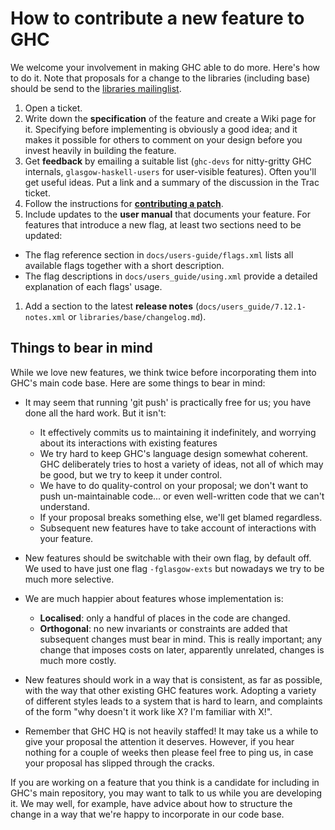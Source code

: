 # How to contribute a new feature to GHC


We welcome your involvement in making GHC able to do more. Here's how to do it. Note that proposals for a change to the libraries (including base) should be send to the [ libraries mailinglist](http://haskell.org/haskellwiki/Library_submissions).

1. Open a ticket. 
1. Write down the **specification** of the feature and create a Wiki page for it.  Specifying before implementing is obviously a good idea; and it makes it possible for others to comment on your design before you invest heavily in building the feature.  
1. Get **feedback** by emailing a suitable list (`ghc-devs` for nitty-gritty GHC internals, `glasgow-haskell-users` for user-visible features).  Often you'll get useful ideas. Put a link and a summary of the discussion in the Trac ticket. 
1. Follow the instructions for **[contributing a patch](working-conventions/fixing-bugs)**.  
1. Include updates to the **user manual** that documents your feature. For features that introduce a new flag, at least two sections need to be updated:

  - The flag reference section in `docs/users-guide/flags.xml` lists all available flags together with a short description.
  - The flag descriptions in `docs/users_guide/using.xml` provide a detailed explanation of each flags' usage. 
1. Add a section to the latest **release notes** (`docs/users_guide/7.12.1-notes.xml` or `libraries/base/changelog.md`).

## Things to bear in mind


While we love new features, we think twice before incorporating them into GHC's main code base. Here are some things to bear in mind:
 

- It may seem that running 'git push' is practically free for us; you have done all the hard work.  But it isn't:

  - It effectively commits us to maintaining it indefinitely, and worrying about its interactions with existing features
  - We try hard to keep GHC's language design somewhat coherent.  GHC deliberately tries to host a variety of ideas, not all of which may be good, but we try to keep it under control.
  - We have to do quality-control on your proposal; we don't want to push un-maintainable code... or even well-written code that we can't understand.
  - If your proposal breaks something else, we'll get blamed regardless.  
  - Subsequent new features have to take account of interactions with your feature.

- New features should be switchable with their own flag, by default off.  We used to have just one flag `-fglasgow-exts` but nowadays we try to be much more selective.

- We are much happier about features whose implementation is:   

  - **Localised**: only a handful of places in the code are changed.
  - **Orthogonal**: no new invariants or constraints are added that subsequent changes must bear in mind. This is really important; any change that imposes costs on later, apparently unrelated, changes is much more costly. 

- New features should work in a way that is consistent, as far as possible, with the way that other
  existing GHC features work.  Adopting a variety of different styles leads to a
  system that is hard to learn, and complaints of the form "why doesn't it work like X?
  I'm familiar with X!".

- Remember that GHC HQ is not heavily staffed!  It may take us a while to give your proposal the attention it deserves. However, if you hear nothing for a couple of weeks then please feel free to ping us, in case your proposal has slipped through the cracks.


If you are working on a feature that you think is a candidate for including in GHC's main repository, you may want to talk to us while you are developing it.  We may well, for example, have advice about how to structure the change in a way that we're happy to incorporate in our code base.
